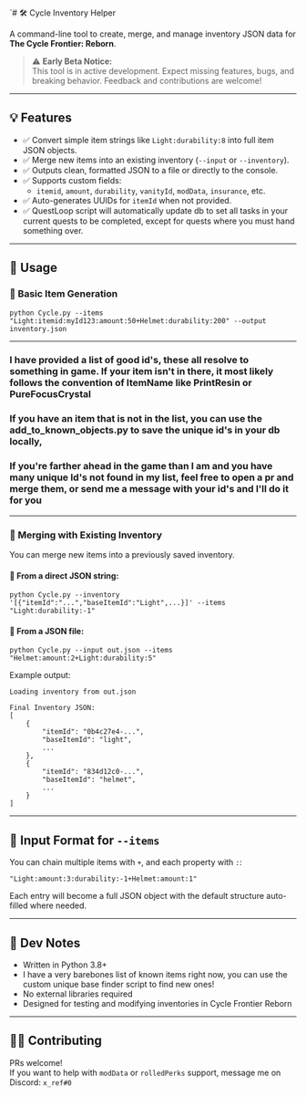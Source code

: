 `# 🛠️ Cycle Inventory Helper

A command-line tool to create, merge, and manage inventory JSON data for **The Cycle Frontier: Reborn**.

> ⚠️ **Early Beta Notice:**  
> This tool is in active development. Expect missing features, bugs, and breaking behavior. Feedback and contributions are welcome!

---

## 💡 Features

- ✅ Convert simple item strings like `Light:durability:8` into full item JSON objects.
- ✅ Merge new items into an existing inventory (`--input` or `--inventory`).
- ✅ Outputs clean, formatted JSON to a file or directly to the console.
- ✅ Supports custom fields:
  - `itemid`, `amount`, `durability`, `vanityId`, `modData`, `insurance`, etc.
- ✅ Auto-generates UUIDs for `itemId` when not provided.
- ✅ QuestLoop script will automatically update db to set all tasks in your current quests to be completed, except for quests where you must hand something over.

---

## 🚀 Usage

### 🔧 Basic Item Generation

```
python Cycle.py --items "Light:itemid:myId123:amount:50+Helmet:durability:200" --output inventory.json
```
---
### I have provided a list of good id's, these all resolve to something in game. If your item isn't in there, it most likely follows the convention of ItemName like PrintResin or PureFocusCrystal
### If you have an item that is not in the list, you can use the add_to_known_objects.py to save the unique id's in your db locally,
### If you're farther ahead in the game than I am and you have many unique Id's not found in my list, feel free to open a pr and merge them, or send me a message with your id's and I'll do it for you
---

### 🔁 Merging with Existing Inventory

You can merge new items into a previously saved inventory.

#### 🔹 From a direct JSON string:
```
python Cycle.py --inventory '[{"itemId":"...","baseItemId":"Light",...}]' --items "Light:durability:-1"
```

#### 🔹 From a JSON file:
```
python Cycle.py --input out.json --items "Helmet:amount:2+Light:durability:5"
```

Example output:
```
Loading inventory from out.json

Final Inventory JSON:
[
    {
        "itemId": "0b4c27e4-...",
        "baseItemId": "light",
        ...
    },
    {
        "itemId": "834d12c0-...",
        "baseItemId": "helmet",
        ...
    }
]
```

---

## 📄 Input Format for `--items`

You can chain multiple items with `+`, and each property with `:`:

```
"Light:amount:3:durability:-1+Helmet:amount:1"
```

Each entry will become a full JSON object with the default structure auto-filled where needed.

---

## 🧪 Dev Notes

- Written in Python 3.8+
- I have a very barebones list of known items right now, you can use the custom unique base finder script to find new ones!
- No external libraries required
- Designed for testing and modifying inventories in Cycle Frontier Reborn

---

## 🧑‍💻 Contributing

PRs welcome!  
If you want to help with `modData` or `rolledPerks` support, message me on Discord: `x_ref#0`
